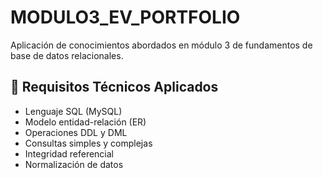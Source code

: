 # MODULO3_EV_PORTFOLIO

Aplicación de conocimientos abordados en módulo 3 de fundamentos de base de datos relacionales.

## 📌 Requisitos Técnicos Aplicados

- Lenguaje SQL (MySQL)
- Modelo entidad-relación (ER)
- Operaciones DDL y DML
- Consultas simples y complejas
- Integridad referencial
- Normalización de datos

